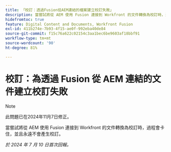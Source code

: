 ```yaml
---
title: 「校訂：透過Fusion從AEM連結的檔案建立校訂失敗」
description: 當嘗試將從 AEM 使用 Fusion 連接到 Workfront 的文件轉換為校訂時，過程會卡住，並且永遠不會產生校訂。
hidefromtoc: true
feature: Digital Content and Documents, Workfront Fusion
exl-id: 411b274e-7b93-4f15-ae0f-992eba40de84
source-git-commit: f15c76a622c02154c3aa1bec6be9603af18bbf91
workflow-type: tm+mt
source-wordcount: '90'
ht-degree: 81%

---
```


# 校訂：為透過 Fusion 從 AEM 連結的文件建立校訂失敗

>[!NOTE]
>
>此問題已在2024年11月7日修正。

當嘗試將從 AEM 使用 Fusion 連接到 Workfront 的文件轉換為校訂時，過程會卡住，並且永遠不會產生校訂。

_於 2024 年 7 月 10 日首次回報。_
